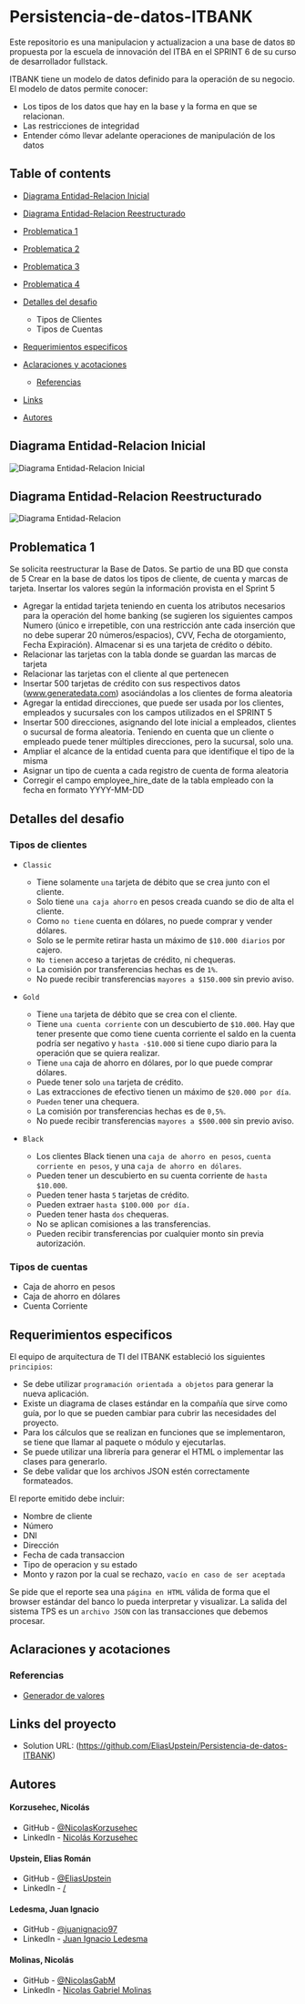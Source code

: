 # Persistencia-de-datos-ITBANK
Este repositorio es una manipulacion y actualizacion a una base de datos `BD` propuesta por la escuela de innovación del ITBA en el SPRINT 6 de su curso de desarrollador fullstack.

ITBANK tiene un modelo de datos definido para la operación de su negocio. El
modelo de datos permite conocer:
- Los tipos de los datos que hay en la base y la forma en que se relacionan.
- Las restricciones de integridad
- Entender cómo llevar adelante operaciones de manipulación de los datos

## Table of contents
  - [Diagrama Entidad-Relacion Inicial](#diagrama-entidad-relacion-inicial)
  - [Diagrama Entidad-Relacion Reestructurado](#diagrama-entidad-relacion-reestructurado)
  - [Problematica 1](#problematica-1)
  - [Problematica 2](#problematica-1)
  - [Problematica 3](#problematica-1)
  - [Problematica 4](#problematica-1)
  
  - [Detalles del desafio](#detalles-del-desafio)
    - Tipos de Clientes
    - Tipos de Cuentas
  - [Requerimientos especificos](#requerimientos-especificos)
  - [Aclaraciones y acotaciones](#aclaraciones-y-acotaciones)
    - [Referencias](#referencias)
  - [Links](#links)
  - [Autores](#autores)

## Diagrama Entidad-Relacion Inicial
![Diagrama Entidad-Relacion Inicial](/assets/Diagrama%20Inicial.jpg)

## Diagrama Entidad-Relacion Reestructurado
![Diagrama Entidad-Relacion](/assets/Diagrama.svg)

## Problematica 1
Se solicita reestructurar la Base de Datos.
Se partio de una BD que consta de 5 
Crear en la base de datos los tipos de cliente, de cuenta y marcas de
tarjeta. Insertar los valores según la información provista en el Sprint
5
- Agregar la entidad tarjeta teniendo en cuenta los atributos
necesarios para la operación del home banking (se sugieren los
siguientes campos Numero (único e irrepetible, con una restricción
ante cada inserción que no debe superar 20 números/espacios), CVV,
Fecha de otorgamiento, Fecha Expiración). Almacenar si es una
tarjeta de crédito o débito.
- Relacionar las tarjetas con la tabla donde se guardan las marcas de
tarjeta
- Relacionar las tarjetas con el cliente al que pertenecen
- Insertar 500 tarjetas de crédito con sus respectivos datos
(www.generatedata.com) asociándolas a los clientes de forma
aleatoria
- Agregar la entidad direcciones, que puede ser usada por los clientes,
empleados y sucursales con los campos utilizados en el SPRINT 5
- Insertar 500 direcciones, asignando del lote inicial a empleados,
clientes o sucursal de forma aleatoria. Teniendo en cuenta que un
cliente o empleado puede tener múltiples direcciones, pero la
sucursal, solo una.
- Ampliar el alcance de la entidad cuenta para que identifique el tipo de
la misma
- Asignar un tipo de cuenta a cada registro de cuenta de forma
aleatoria
- Corregir el campo employee_hire_date de la tabla empleado con la
fecha en formato YYYY-MM-DD

## Detalles del desafio
### Tipos de clientes
- `Classic`
  - Tiene solamente `una` tarjeta de débito que se crea junto con el cliente.
  - Solo tiene `una caja ahorro` en pesos creada cuando se dio de alta el cliente.
  - Como `no tiene` cuenta en dólares, no puede comprar y vender dólares.
  - Solo se le permite retirar hasta un máximo de `$10.000 diarios` por cajero.
  - `No tienen` acceso a tarjetas de crédito, ni chequeras.
  - La comisión por transferencias hechas es de `1%`.
  - No puede recibir transferencias `mayores a $150.000` sin previo aviso.

- `Gold`
  - Tiene `una` tarjeta de débito que se crea con el cliente.
  - Tiene `una cuenta corriente` con un descubierto de `$10.000`. Hay que tener presente que como tiene cuenta corriente el saldo en la cuenta podría ser negativo y `hasta -$10.000` si tiene cupo diario para la operación que se quiera realizar.
  - Tiene `una` caja de ahorro en dólares, por lo que puede comprar dólares.
  - Puede tener solo `una` tarjeta de crédito.
  - Las extracciones de efectivo tienen un máximo de `$20.000 por día`.
  - `Pueden` tener una chequera.
  - La comisión por transferencias hechas es de `0,5%`.
  - No puede recibir transferencias `mayores a $500.000` sin previo aviso.

- `Black`
  - Los clientes Black tienen una `caja de ahorro en pesos`, `cuenta corriente en pesos`, y una `caja de ahorro en dólares`.
  - Pueden tener un descubierto en su cuenta corriente de `hasta $10.000`.
  - Pueden tener hasta `5` tarjetas de crédito.
  - Pueden extraer `hasta $100.000 por día.`
  - Pueden tener hasta `dos` chequeras.
  - No se aplican comisiones a las transferencias.
  - Pueden recibir transferencias por cualquier monto sin previa autorización.

### Tipos de cuentas
  - Caja de ahorro en pesos
  - Caja de ahorro en dólares
  - Cuenta Corriente

## Requerimientos especificos

El equipo de arquitectura de TI del ITBANK estableció los siguientes `principios`:
  - Se debe utilizar `programación orientada a objetos` para generar la nueva aplicación.
  - Existe un diagrama de clases estándar en la compañía que sirve como guía, por lo que se pueden cambiar para cubrir las necesidades del proyecto.
  - Para los cálculos que se realizan en funciones que se implementaron, se tiene que llamar al paquete o módulo y ejecutarlas.
  - Se puede utilizar una librería para generar el HTML o implementar las clases para generarlo.
  - Se debe validar que los archivos JSON estén correctamente formateados.

El reporte emitido debe incluir:
  - Nombre de cliente
  - Número
  - DNI
  - Dirección 
  - Fecha de cada transaccion
  - Tipo de operacion y su estado
  - Monto y razon por la cual se rechazo, `vacío en caso de ser aceptada`

Se pide que el reporte sea una `página en HTML` válida de forma que el browser estándar del banco lo pueda interpretar y visualizar.
La salida del sistema TPS es un `archivo JSON` con las transacciones que debemos procesar.
  
## Aclaraciones y acotaciones


### Referencias
- [Generador de valores](https://generatedata.com/)

## Links del proyecto
- Solution URL: (https://github.com/EliasUpstein/Persistencia-de-datos-ITBANK)

## Autores
#### Korzusehec, Nicolás
- GitHub - [@NicolasKorzusehec](https://github.com/NicolasKorzusehec)
- LinkedIn - [Nicolás Korzusehec](https://www.linkedin.com/in/nicol%C3%A1s-korzusehec/)

#### Upstein, Elias Román
- GitHub - [@EliasUpstein](https://github.com/EliasUpstein)
- LinkedIn - [/]()

#### Ledesma, Juan Ignacio
- GitHub - [@juanignacio97](https://github.com/juanignacio97)
- LinkedIn - [Juan Ignacio Ledesma](https://www.linkedin.com/in/juanignacioledesma/)

#### Molinas, Nicolás 
- GitHub - [@NicolasGabM](https://github.com/NicolasGabM)
- LinkedIn - [Nicolas Gabriel Molinas](https://www.linkedin.com/in/nicolas-gabriel-molinas-20802a216/)

